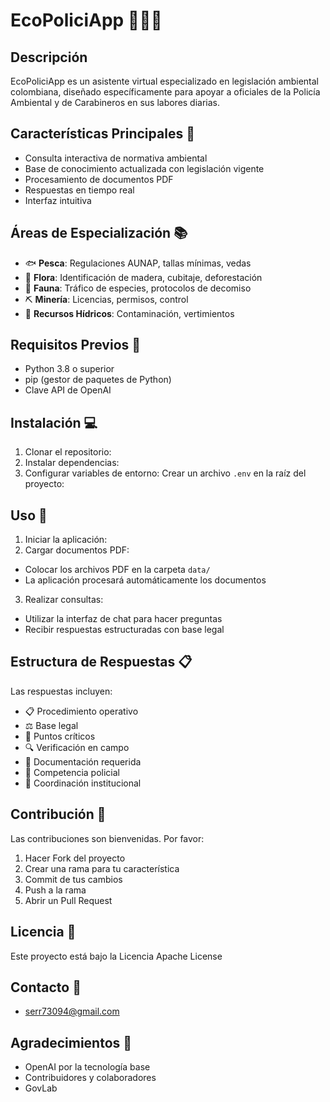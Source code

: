 # EcoPoliciApp 🌿👮‍♂️

## Descripción
EcoPoliciApp es un asistente virtual especializado en legislación ambiental colombiana, diseñado específicamente para apoyar a oficiales de la Policía Ambiental y de Carabineros en sus labores diarias.

## Características Principales 🌟
- Consulta interactiva de normativa ambiental
- Base de conocimiento actualizada con legislación vigente
- Procesamiento de documentos PDF
- Respuestas en tiempo real
- Interfaz intuitiva

## Áreas de Especialización 📚
- 🐟 **Pesca**: Regulaciones AUNAP, tallas mínimas, vedas
- 🌳 **Flora**: Identificación de madera, cubitaje, deforestación
- 🦁 **Fauna**: Tráfico de especies, protocolos de decomiso
- ⛏️ **Minería**: Licencias, permisos, control
- 🌊 **Recursos Hídricos**: Contaminación, vertimientos

## Requisitos Previos 🔧
- Python 3.8 o superior
- pip (gestor de paquetes de Python)
- Clave API de OpenAI

## Instalación 💻

1. Clonar el repositorio: 
2. Instalar dependencias:
3. Configurar variables de entorno:
Crear un archivo `.env` en la raíz del proyecto:


## Uso 🚀

1. Iniciar la aplicación:
2. Cargar documentos PDF:
- Colocar los archivos PDF en la carpeta `data/`
- La aplicación procesará automáticamente los documentos

3. Realizar consultas:
- Utilizar la interfaz de chat para hacer preguntas
- Recibir respuestas estructuradas con base legal

## Estructura de Respuestas 📋

Las respuestas incluyen:
- 📋 Procedimiento operativo
- ⚖️ Base legal
- 🚨 Puntos críticos
- 🔍 Verificación en campo
- 📄 Documentación requerida
- 👮 Competencia policial
- 🤝 Coordinación institucional

## Contribución 🤝
Las contribuciones son bienvenidas. Por favor:
1. Hacer Fork del proyecto
2. Crear una rama para tu característica
3. Commit de tus cambios
4. Push a la rama
5. Abrir un Pull Request

## Licencia 📄
Este proyecto está bajo la Licencia Apache License

## Contacto 📧
- serr73094@gmail.com

## Agradecimientos 🙏
- OpenAI por la tecnología base
- Contribuidores y colaboradores
- GovLab
